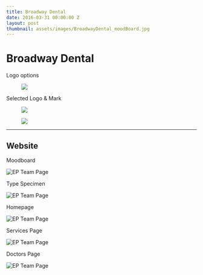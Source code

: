 ```yaml
---
title: Broadway Dental
date: 2016-03-31 00:00:00 Z
layout: post
thumbnail: assets/images/BroadwayDental_moodBoard.jpg
---
```


# Broadway Dental

Logo options

<figure>
<img src="/assets/images/BroadwayDental_logo-options.jpg"/>
</figure>

Selected Logo & Mark

<figure>
<img src="/assets/images/BroadwayDental_logo.jpg"/>
</figure>

<figure>
<img src="/assets/images/BroadwayDental_mark.jpg"/>
</figure>

<hr noshade>

## Website

Moodboard

![EP Team Page](/assets/images/BroadwayDental_moodBoard.jpg)

Type Specimen

![EP Team Page](/assets/images/BroadwayDental_typeSpecimen.jpg)

Homepage

![EP Team Page](/assets/images/BroadwayDental_Home.jpg)

Services Page

![EP Team Page](/assets/images/BroadwayDental_Services.jpg)

Doctors Page

![EP Team Page](/assets/images/BroadwayDental_Doctors.jpg)
